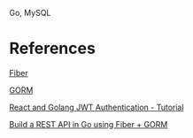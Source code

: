 Go, MySQL

# References

[Fiber](https://docs.gofiber.io/)

[GORM](https://gorm.io/)

[React and Golang JWT Authentication - Tutorial](https://www.youtube.com/watch?v=d4Y2DkKbxM0&list=TLPQMjIwMzIwMjOwq18Iyq_2tg)

[Build a REST API in Go using Fiber + GORM](https://www.youtube.com/watch?v=dpx6hpr-wE8)
